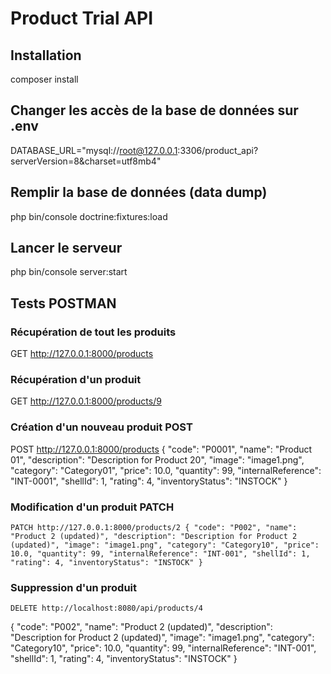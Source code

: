 # Product Trial API

## Installation
composer install

## Changer les accès de la base de données sur .env
DATABASE_URL="mysql://root@127.0.0.1:3306/product_api?serverVersion=8&charset=utf8mb4"

## Remplir la base de données (data dump)
php bin/console doctrine:fixtures:load

## Lancer le serveur
php bin/console server:start

## Tests POSTMAN

### Récupération de tout les produits
GET http://127.0.0.1:8000/products

### Récupération d'un produit
GET http://127.0.0.1:8000/products/9

### Création d'un nouveau produit POST
POST http://127.0.0.1:8000/products
{
"code": "P0001",
"name": "Product 01",
"description": "Description for Product 20",
"image": "image1.png",
"category": "Category01",
"price": 10.0,
"quantity": 99,
"internalReference": "INT-0001",
"shellId": 1,
"rating": 4,
"inventoryStatus": "INSTOCK"
}

### Modification d'un produit PATCH
`PATCH http://127.0.0.1:8000/products/2
{
"code": "P002",
"name": "Product 2 (updated)",
"description": "Description for Product 2 (updated)",
"image": "image1.png",
"category": "Category10",
"price": 10.0,
"quantity": 99,
"internalReference": "INT-001",
"shellId": 1,
"rating": 4,
"inventoryStatus": "INSTOCK"
}`
### Suppression d'un produit
`DELETE http://localhost:8080/api/products/4`






{
"code": "P002",
"name": "Product 2 (updated)",
"description": "Description for Product 2 (updated)",
"image": "image1.png",
"category": "Category10",
"price": 10.0,
"quantity": 99,
"internalReference": "INT-001",
"shellId": 1,
"rating": 4,
"inventoryStatus": "INSTOCK"
}